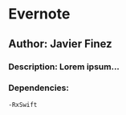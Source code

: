#  Evernote

## Author: Javier Finez

### Description: Lorem ipsum...

### Dependencies: 
    -RxSwift


